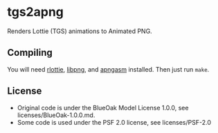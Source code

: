 # tgs2apng

Renders Lottie (TGS) animations to Animated PNG.

## Compiling

You will need [rlottie], [libpng], and [apngasm] installed. Then just run `make`.

[rlottie]: https://github.com/Samsung/rlottie
[apngasm]: https://github.com/apngasm/apngasm
[libpng]: http://www.libpng.org/pub/png/libpng.html

## License

- Original code is under the BlueOak Model License 1.0.0, see licenses/BlueOak-1.0.0.md.
- Some code is used under the PSF 2.0 license, see licenses/PSF-2.0
